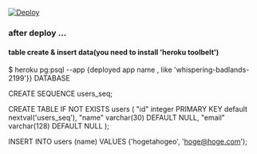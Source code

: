 [![Deploy](https://www.herokucdn.com/deploy/button.png)](https://heroku.com/deploy)

### after deploy ...
#### table create & insert data(you need to install 'heroku toolbelt')

 $ heroku pg:psql --app {deployed app name , like 'whispering-badlands-2199'}} DATABASE

 CREATE SEQUENCE users_seq;

 CREATE TABLE IF NOT EXISTS users (
   "id" integer PRIMARY KEY default nextval('users_seq'),
   "name" varchar(30) DEFAULT NULL,
   "email" varchar(128) DEFAULT NULL
 );

 INSERT INTO users (name) VALUES
    ('hogetahogeo', 'hoge@hoge.com');

